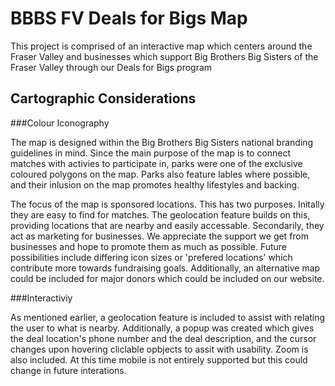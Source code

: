 
# BBBS FV Deals for Bigs Map

This project is comprised of an interactive map which centers around the Fraser Valley and businesses which support Big Brothers Big Sisters of the Fraser Valley through our Deals for Bigs program

## Cartographic Considerations

###Colour Iconography

The map is designed within the Big Brothers Big Sisters national branding guidelines in mind. Since the main purpose of the map is to connect matches with activies to participate in, parks were one of the exclusive coloured polygons on the map. Parks also feature lables where possible, and their inlusion on the map promotes healthy lifestyles and backing. 

The focus of the map is sponsored locations. This has two purposes. Initally they are easy to find for matches. The geolocation feature builds on this, providing locations that are nearby and easily accessable. Secondarily, they act as marketing for businesses. We appreciate the support we get from businesses and hope to promote them as much as possible. Future possibilities include differing icon sizes or 'prefered locations' which contribute more towards fundraising goals. Additionally, an alternative map could be included for major donors which could be included on our website.

###Interactiviy

As mentioned earlier, a geolocation feature is included to assist with relating the user to what is nearby. Additionally, a popup was created which gives the deal location's phone number and the deal description, and the cursor changes upon hovering cliclable opbjects to assit with usability. Zoom is also included. At this time mobile is not entirely supported but this could change in future interations.
